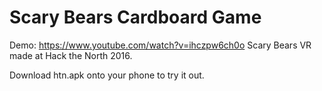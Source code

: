 # Scary Bears Cardboard Game

Demo: https://www.youtube.com/watch?v=ihczpw6ch0o
Scary Bears VR made at Hack the North 2016.

Download htn.apk onto your phone to try it out.

